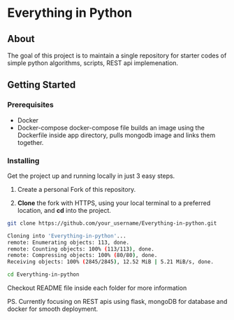 # Everything in Python

## About
The goal of this project is to maintain a single repository for starter codes of simple python algorithms, scripts, REST api implemenation.

## Getting Started

### Prerequisites
* Docker
* Docker-compose
docker-compose file builds an image using the Dockerfile inside app directory, pulls mongodb image and links them together.

### Installing

Get the project up and running locally in just 3 easy steps.

1. Create a personal Fork of this repository.

2. **Clone** the fork with HTTPS, using your local terminal to a preferred location, and **cd** into the project.

```bash
git clone https://github.com/your_username/Everything-in-python.git

Cloning into 'Everything-in-python'...
remote: Enumerating objects: 113, done.
remote: Counting objects: 100% (113/113), done.
remote: Compressing objects: 100% (80/80), done.
Receiving objects: 100% (2845/2845), 12.52 MiB | 5.21 MiB/s, done.

cd Everything-in-python
```

Checkout README file inside each folder for more information


PS. Currently focusing on REST apis using flask, mongoDB for database and docker for smooth deployment.
